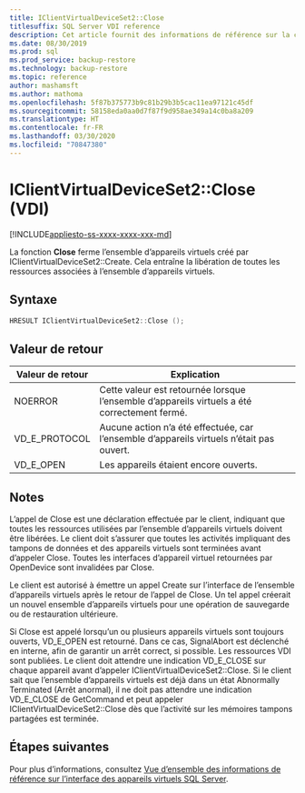 ```yaml
---
title: IClientVirtualDeviceSet2::Close
titlesuffix: SQL Server VDI reference
description: Cet article fournit des informations de référence sur la commande IClientVirtualDeviceSet2::Close.
ms.date: 08/30/2019
ms.prod: sql
ms.prod_service: backup-restore
ms.technology: backup-restore
ms.topic: reference
author: mashamsft
ms.author: mathoma
ms.openlocfilehash: 5f87b375773b9c81b29b3b5cac11ea97121c45df
ms.sourcegitcommit: 58158eda0aa0d7f87f9d958ae349a14c0ba8a209
ms.translationtype: HT
ms.contentlocale: fr-FR
ms.lasthandoff: 03/30/2020
ms.locfileid: "70847380"
---
```

# <a name="iclientvirtualdeviceset2close-vdi"></a>IClientVirtualDeviceSet2::Close (VDI)

[!INCLUDE[appliesto-ss-xxxx-xxxx-xxx-md](../../../includes/appliesto-ss-xxxx-xxxx-xxx-md.md)]

La fonction **Close** ferme l’ensemble d’appareils virtuels créé par IClientVirtualDeviceSet2::Create. Cela entraîne la libération de toutes les ressources associées à l’ensemble d’appareils virtuels.

## <a name="syntax"></a>Syntaxe

```c
HRESULT IClientVirtualDeviceSet2::Close ();
```

## <a name="return-value"></a>Valeur de retour

|Valeur de retour | Explication |
|---|---|
| NOERROR | Cette valeur est retournée lorsque l’ensemble d’appareils virtuels a été correctement fermé. |
| VD_E_PROTOCOL | Aucune action n’a été effectuée, car l’ensemble d’appareils virtuels n’était pas ouvert. |
| VD_E_OPEN | Les appareils étaient encore ouverts. |

## <a name="remarks"></a>Notes

L’appel de Close est une déclaration effectuée par le client, indiquant que toutes les ressources utilisées par l’ensemble d’appareils virtuels doivent être libérées. Le client doit s’assurer que toutes les activités impliquant des tampons de données et des appareils virtuels sont terminées avant d’appeler Close. Toutes les interfaces d’appareil virtuel retournées par OpenDevice sont invalidées par Close.

Le client est autorisé à émettre un appel Create sur l’interface de l’ensemble d’appareils virtuels après le retour de l’appel de Close. Un tel appel créerait un nouvel ensemble d’appareils virtuels pour une opération de sauvegarde ou de restauration ultérieure.

Si Close est appelé lorsqu’un ou plusieurs appareils virtuels sont toujours ouverts, VD_E_OPEN est retourné. Dans ce cas, SignalAbort est déclenché en interne, afin de garantir un arrêt correct, si possible. Les ressources VDI sont publiées. Le client doit attendre une indication VD_E_CLOSE sur chaque appareil avant d’appeler IClientVirtualDeviceSet2::Close. Si le client sait que l’ensemble d’appareils virtuels est déjà dans un état Abnormally Terminated (Arrêt anormal), il ne doit pas attendre une indication VD_E_CLOSE de GetCommand et peut appeler IClientVirtualDeviceSet2::Close dès que l’activité sur les mémoires tampons partagées est terminée.

## <a name="next-steps"></a>Étapes suivantes

Pour plus d’informations, consultez [Vue d’ensemble des informations de référence sur l’interface des appareils virtuels SQL Server](reference-virtual-device-interface.md).